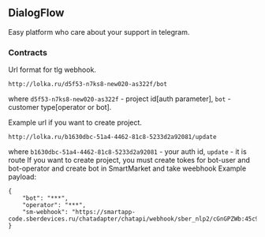 ## DialogFlow

Easy platform who care about your support in telegram.


### Contracts
Url format for tlg webhook.
```
http://lolka.ru/d5f53-n7ks8-new020-as322f/bot
```
where `d5f53-n7ks8-new020-as322f` - project id[auth parameter], `bot` - customer type[operator or bot].


Example url if you want to create project.
```
http://lolka.ru/b1630dbc-51a4-4462-81c8-5233d2a92081/update
```
where `b1630dbc-51a4-4462-81c8-5233d2a92081` - your auth id, `update` - it is route
If you want to create project, you must create tokes for bot-user and bot-operator and create bot in SmartMarket and take weebhook
Example payload:
```
{
    "bot": "***",
    "operator": "***",
    "sm-webhook": "https://smartapp-code.sberdevices.ru/chatadapter/chatapi/webhook/sber_nlp2/cGnGPZWb:45c9c4e54edfcf2cfe505f84e3f338185a334e42"
}
```

